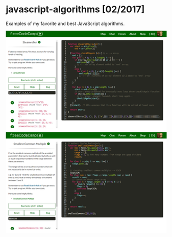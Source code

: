 # javascript-algorithms [02/2017]

Examples of my favorite and best JavaScript algorithms.

![alt tag](https://github.com/stefanradivojevic/javascript-algorithms/blob/master/screenshots/Steamroller.png)
![alt tag](https://github.com/stefanradivojevic/javascript-algorithms/blob/master/screenshots/SmallestCommonMultipleAlgorithm.png)
